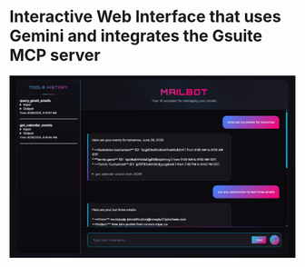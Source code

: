 # Interactive Web Interface that uses Gemini and integrates the Gsuite MCP server

![Demo](demo.png)